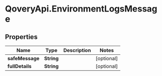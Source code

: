 # QoveryApi.EnvironmentLogsMessage

## Properties

Name | Type | Description | Notes
------------ | ------------- | ------------- | -------------
**safeMessage** | **String** |  | [optional] 
**fullDetails** | **String** |  | [optional] 


